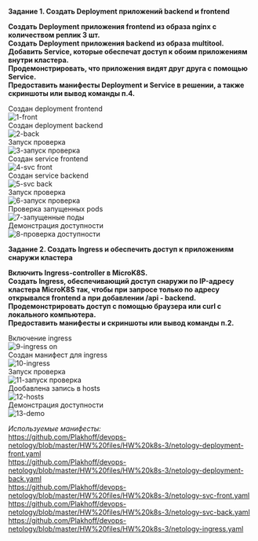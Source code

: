 **Задание 1. Создать Deployment приложений backend и frontend** <br>

**Создать Deployment приложения frontend из образа nginx с количеством реплик 3 шт.** <br>
**Создать Deployment приложения backend из образа multitool.** <br>
**Добавить Service, которые обеспечат доступ к обоим приложениям внутри кластера.** <br>
**Продемонстрировать, что приложения видят друг друга с помощью Service.** <br>
**Предоставить манифесты Deployment и Service в решении, а также скриншоты или вывод команды п.4.** <br>

Создан deployment frontend <br>
![1-front](https://github.com/user-attachments/assets/bd8d713b-1b0e-44c0-ac0e-1049b2471f39) <br>
Создан deployment backend <br>
![2-back](https://github.com/user-attachments/assets/f391e7b0-f19d-482f-8cba-c9e8ebdf6f0a) <br>
Запуск проверка <br>
![3-запуск проверка](https://github.com/user-attachments/assets/7e1e46b9-2a20-4ab4-8792-546eaeb8d9ba) <br>
Создан service frontend <br>
![4-svc front](https://github.com/user-attachments/assets/8e19cf17-d6b3-4710-bd38-6d8bfcd644cb) <br>
Создан service backend <br>
![5-svc back](https://github.com/user-attachments/assets/1a4d44e2-d8c5-4a1e-a1c3-8a4a8c544822) <br>
Запуск проверка <br>
![6-запуск проверка](https://github.com/user-attachments/assets/3d7760cf-c71d-40d9-910c-5077c9d4a921) <br>
Проверка запущенных pods <br>
![7-запущенные поды](https://github.com/user-attachments/assets/1a2b6638-689f-447a-8c05-90e0b1c9b40b) <br>
Демонстрация доступности <br>
![8-проверка доступности](https://github.com/user-attachments/assets/43677e68-3290-4d61-93ef-fd5163385363) <br>

**Задание 2. Создать Ingress и обеспечить доступ к приложениям снаружи кластера** <br>

**Включить Ingress-controller в MicroK8S.** <br>
**Создать Ingress, обеспечивающий доступ снаружи по IP-адресу кластера MicroK8S так, чтобы при запросе только по адресу открывался frontend а при добавлении /api - backend.** <br>
**Продемонстрировать доступ с помощью браузера или curl с локального компьютера.** <br>
**Предоставить манифесты и скриншоты или вывод команды п.2.** <br>

Включение ingress <br>
![9-ingress on](https://github.com/user-attachments/assets/0fbf7e35-de3c-4065-b177-eef0d20702dc) <br>
Создан манифест для ingress <br>
![10-ingress](https://github.com/user-attachments/assets/6f96c6de-b5d2-40ca-9f9a-1677bd25f24c) <br>
Запуск проверка <br>
![11-запуск проверка](https://github.com/user-attachments/assets/ef0b953c-a67e-4d2b-927e-c551f7f7f4a6) <br>
Дообавлена запись в hosts <br>
![12-hosts](https://github.com/user-attachments/assets/eac56cda-2024-4b39-abec-74d19bb081e6) <br>
Демонстрация доступности <br>
![13-demo](https://github.com/user-attachments/assets/2291f033-c077-4527-beca-580ff0f9c1a7) <br>

_Используемые манифесты:_ <br>
https://github.com/Plakhoff/devops-netology/blob/master/HW%20files/HW%20k8s-3/netology-deployment-front.yaml <br>
https://github.com/Plakhoff/devops-netology/blob/master/HW%20files/HW%20k8s-3/netology-deployment-back.yaml <br>
https://github.com/Plakhoff/devops-netology/blob/master/HW%20files/HW%20k8s-3/netology-svc-front.yaml <br>
https://github.com/Plakhoff/devops-netology/blob/master/HW%20files/HW%20k8s-3/netology-svc-back.yaml <br>
https://github.com/Plakhoff/devops-netology/blob/master/HW%20files/HW%20k8s-3/netology-ingress.yaml <br>
